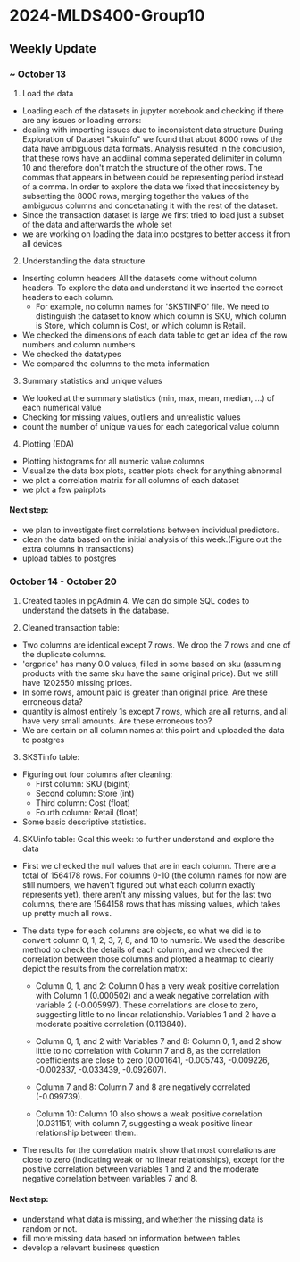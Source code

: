 # 2024-MLDS400-Group10

## Weekly Update
### ~ October 13
1. Load the data
- Loading each of the datasets in jupyter notebook and checking if there are any issues or loading errors:
- dealing with importing issues due to inconsistent data structure 
    During Exploration of Dataset "skuinfo" we found that about 8000 rows of the data have ambiguous data formats.
    Analysis resulted in the conclusion, that these rows have an addiinal comma seperated delimiter in column 10 and         therefore don't match the structure of the other rows. The commas that appears in between could be representing period instead of a comma. 
    In order to explore the data we fixed that incosistency by subsetting the 8000 rows, merging together the values of      the ambiguous columns and concetanating it with the rest of the dataset.
- Since the transaction dataset is large we first tried to load just a subset of the data and afterwards the whole set
- we are working on loading the data into postgres to better access it from all devices

2. Understanding the data structure
- Inserting column headers
    All the datasets come without column headers. To explore the data and understand it we inserted the correct             headers to each column.
    - For example, no column names for 'SKSTINFO' file. We need to distinguish the dataset to know which column is SKU, which column is Store, which column is Cost, or which column is Retail.
- We checked the dimensions of each data table to get an idea of the row numbers and column numbers
- We checked the datatypes
- We compared the columns to the meta information

3. Summary statistics and unique values
- We looked at the summary statistics (min, max, mean, median, ...) of each numerical value
- Checking for missing values, outliers and unrealistic values
- count the number of unique values for each categorical value column

4. Plotting (EDA)
- Plotting histograms for all numeric value columns
- Visualize the data box plots, scatter plots check for anything abnormal
- we plot a correlation matrix for all columns of each dataset
- we plot a few pairplots

#### Next step:
- we plan to investigate first correlations between individual predictors.
- clean the data based on the initial analysis of this week.(Figure out the extra columns in transactions)
- upload tables to postgres

### October 14 - October 20
1. Created tables in pgAdmin 4. We can do simple SQL codes to understand the datsets in the database.

2. Cleaned transaction table:
- Two columns are identical except 7 rows. We drop the 7 rows and one of the duplicate columns.
- 'orgprice' has many 0.0 values, filled in some based on sku (assuming products with the same sku have the same original price). But we still have 1202550 missing prices.
- In some rows, amount paid is greater than original price. Are these erroneous data?
- quantity is almost entirely 1s except 7 rows, which are all returns, and all have very small amounts. Are these erroneous too?
- We are certain on all column names at this point and uploaded the data to postgres

3. SKSTinfo table:
- Figuring out four columns after cleaning:
    - First column: SKU (bigint)
    - Second column: Store (int)
    - Third column: Cost (float)
    - Fourth column: Retail (float)
- Some basic descriptive statistics.

4. SKUinfo table:
Goal this week: to further understand and explore the data
- First we checked the null values that are in each column. There are a total of 1564178 rows. For columns 0-10 (the column names for now are still numbers, we haven't figured out what each column exactly represents yet), there aren't any missing values, but for the last two columns, there are 1564158 rows that has missing values, which takes up pretty much all rows. 
- The data type for each columns are objects, so what we did is to convert column 0, 1, 2, 3, 7, 8, and 10 to numeric. We used the describe method to check the details of each column, and we checked the correlation between those columns and plotted a heatmap to clearly depict the results from the correlation matrx:

    - Column 0, 1, and 2: Column 0 has a very weak positive correlation with Column 1 (0.000502) and a weak negative correlation with variable 2 (-0.005997). These correlations are close to zero, suggesting little to no linear relationship. Variables 1 and 2 have a moderate positive correlation (0.113840).

    - Column 0, 1, and 2 with Variables 7 and 8: Column 0, 1, and 2 show little to no correlation with Column 7 and 8, as the correlation coefficients are close to zero (0.001641, -0.005743, -0.009226, -0.002837, -0.033439, -0.092607).

    - Column 7 and 8: Column 7 and 8 are negatively correlated (-0.099739).
    
    - Column 10: Column 10 also shows a weak positive correlation (0.031151) with column 7, suggesting a weak positive linear relationship between them.. 

- The results for the correlation matrix show that most correlations are close to zero (indicating weak or no linear relationships), except for the positive correlation between variables 1 and 2 and the moderate negative correlation between variables 7 and 8. 

#### Next step:
- understand what data is missing, and whether the missing data is random or not.
- fill more missing data based on information between tables 
- develop a relevant business question